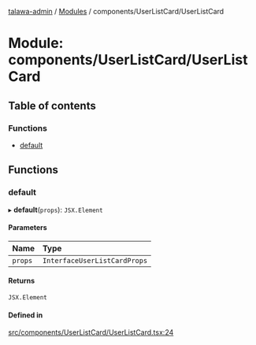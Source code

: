 [talawa-admin](../README.md) / [Modules](../modules.md) / components/UserListCard/UserListCard

# Module: components/UserListCard/UserListCard

## Table of contents

### Functions

- [default](components_UserListCard_UserListCard.md#default)

## Functions

### default

▸ **default**(`props`): `JSX.Element`

#### Parameters

| Name | Type |
| :------ | :------ |
| `props` | `InterfaceUserListCardProps` |

#### Returns

`JSX.Element`

#### Defined in

[src/components/UserListCard/UserListCard.tsx:24](https://github.com/AmitSharma512/talawa-admin/blob/859e5bd/src/components/UserListCard/UserListCard.tsx#L24)
